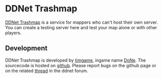# DDNet Trashmap
[DDNet Trashmap](http://trashmap.timgame.de/) is a service for mappers who can't host their own server.
You can create a testing server here and test your map alone or with other players.

## Development
DDNet Trashmap is developed by [timgame](https://github.com/timgame), ingame name [DoNe](http://forum.ddnet.tw/memberlist.php?mode=viewprofile&u=52).
The sourcecode is hosted on [github](https://github.com/timgame/DDNet-Trashmap).
Please report bugs on the github page or on the related [thread](http://forum.ddnet.tw/viewtopic.php?f=6&t=1764) in the ddnet forum.
